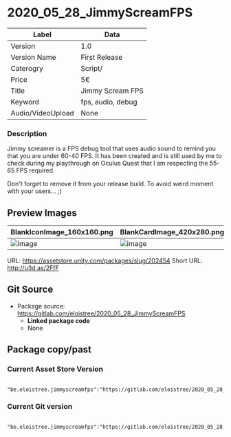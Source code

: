 # 2020_05_28_JimmyScreamFPS
Label | Data
-|-
 Version | 1.0  
 Version Name |  First Release  
 Caterogry |  Script/
 Price |  5€ 
 Title |  Jimmy Scream FPS
 Keyword |   fps, audio, debug
 Audio/VideoUpload |  None

### Description
Jimmy screamer is a FPS debug tool that uses audio sound to remind you that you are under 60-40 FPS. It has been created and is still used by me to check during my playthrough on Oculus Quest  that I am respecting the 55-65 FPS required.  

Don't forget to remove it from your release build. To avoid weird moment with your users... ;)  


## Preview Images

BlankIconImage_160x160.png | BlankCardImage_420x280.png | BlankCoverImage_1950x1300.jpg | BlankSocialMediaImage_1200x630.jpg | BlankScreenshots_width1200.png
-|-|-|-|-  
![image](https://user-images.githubusercontent.com/20149493/132104077-d0558396-df74-4d55-a3d4-66eaa6ab6de2.png)| ![image](https://user-images.githubusercontent.com/20149493/132104069-02fc65cb-a913-4cb1-a6be-eb86ccd5f637.png) | ![image](https://user-images.githubusercontent.com/20149493/132104073-cb628292-013e-467b-8858-d3e8ff807595.png) |![image](https://user-images.githubusercontent.com/20149493/132104088-a7b52c53-81c5-43cd-b672-bd677f27dff1.png)| ![image](https://user-images.githubusercontent.com/20149493/132104080-5b8c92ad-3f32-4d74-bfa3-8c017bc4cf07.png) 


URL: https://assetstore.unity.com/packages/slug/202454
Short URL: http://u3d.as/2FfF

## Git Source

- Package source: https://gitlab.com/eloistree/2020_05_28_JimmyScreamFPS
  - **Linked package code**  
  -  None

## Package copy/past

### Current Asset Store Version
```

"be.eloistree.jimmyscreamfps":"https://gitlab.com/eloistree/2020_05_28_JimmyScreamFPS.git#7aa476b1d54a9bb200985dee5848fe6a37f96efb",

```
### Current Git version
```

"be.eloistree.jimmyscreamfps":"https://gitlab.com/eloistree/2020_05_28_JimmyScreamFPS.git",

```